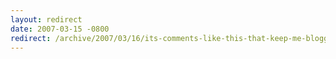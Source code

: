 ```yaml
---
layout: redirect
date: 2007-03-15 -0800
redirect: /archive/2007/03/16/its-comments-like-this-that-keep-me-blogging.aspx/
---
```

